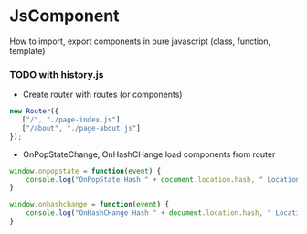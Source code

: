 # JsComponent
How to import, export components in pure javascript (class, function, template)

### TODO with history.js
 - Create router with routes (or components)
 ```js
 new Router({
	["/", "./page-index.js"],
	["/about", "./page-about.js"]
});
```

 - OnPopStateChange, OnHashCHange load components from router
```js
window.onpopstate = function(event) {
    console.log("OnPopState Hash " + document.location.hash, " Location: " + document.location.pathname, "state: " + JSON.stringify(event.state))
}

window.onhashchange = function(event) {
    console.log("OnHashCHange Hash " + document.location.hash, " Location: " + document.location.pathname, "state: " + JSON.stringify(event.state))
}
```
